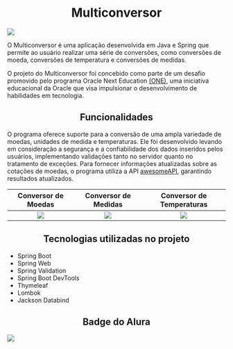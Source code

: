 <h1 align="center">Multiconversor</h1>

<p align="center">
  <img src="https://i.pinimg.com/236x/1c/a9/ea/1ca9eab758bbad50f23d4bf47b199d82.jpg" style="display: block; margin: 0 auto;">
</p>

O Multiconversor é uma aplicação desenvolvida em Java e Spring que permite ao usuário realizar uma série de conversões, como conversões de moeda, conversões de temperatura e conversões de medidas. 

O projeto do Multiconversor foi concebido como parte de um desafio promovido pelo programa Oracle Next Education <a href="https://www.oracle.com/br/education/oracle-next-education/">(ONE)</a>, uma iniciativa educacional da Oracle que visa impulsionar o desenvolvimento de habilidades em tecnologia.

<h2 align="center">Funcionalidades</h2>

O programa oferece suporte para a conversão de uma ampla variedade de moedas, unidades de medida e temperaturas. Ele foi desenvolvido levando em consideração a segurança e a confiabilidade dos dados inseridos pelos usuários, implementando validações tanto no servidor quanto no tratamento de exceções. Para fornecer informações atualizadas sobre as cotações de moedas, o programa utiliza a API <a href="https://docs.awesomeapi.com.br/">awesomeAPI</a>, garantindo resultados atualizados.

<table>
    <thead>
        <tr>
            <th align="center">Conversor de Moedas</th>
            <th align="center">Conversor de Medidas</th>
            <th align="center">Conversor de Temperaturas</th>
        </tr>
    </thead>
    <tbody>
        <tr>
            <td align="center"><img src="https://i.pinimg.com/736x/c6/f7/31/c6f73109188c460b4019c8a2c7a9595d.jpg"></td>
            <td align="center"><img src="https://i.pinimg.com/736x/5a/da/e8/5adae85bf119992f983d78faed60976d.jpg"></td>
            <td align="center"><img src="https://i.pinimg.com/564x/0e/2e/5b/0e2e5b1b6f8071461967c93d06a00ee0.jpg"></td>
        </tr>
    </tbody>
</table>

<h2 align="center">Tecnologias utilizadas no projeto</h2>

- Spring Boot
- Spring Web
- Spring Validation
- Spring Boot DevTools
- Thymeleaf
- Lombok
- Jackson Databind

<h2 align="center">Badge do Alura</h2>

<p align="center">
  <img src="https://i.pinimg.com/564x/00/c8/23/00c823c81bbb4d859b1d9f1b2d2070dc.jpg" style="display: block; margin: 0 auto;">
</p>
